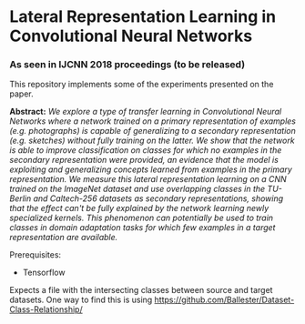 # Lateral Representation Learning in Convolutional Neural Networks
### As seen in IJCNN 2018 proceedings (to be released)

This repository implements some of the experiments presented on the paper. 

**Abstract:** _We explore a type of transfer learning in Convolutional Neural Networks where a network trained on a primary representation of examples (e.g. photographs) is capable of generalizing to a secondary representation (e.g. sketches) without fully training on the latter. We show that the network is able to improve classification on classes for which no examples in the secondary representation were provided, an evidence that the model is exploiting and generalizing concepts learned from examples in the primary representation. We measure this lateral representation learning on a CNN trained on the ImageNet dataset and use overlapping classes in the TU-Berlin and Caltech-256 datasets as secondary representations, showing that the effect can't be fully explained by the network learning newly specialized kernels. This phenomenon can potentially be used to train classes in domain adaptation tasks for which few examples in a target representation are available._


Prerequisites:

  * Tensorflow

Expects a file with the intersecting classes between source and target datasets.
One way to find this is using https://github.com/Ballester/Dataset-Class-Relationship/
